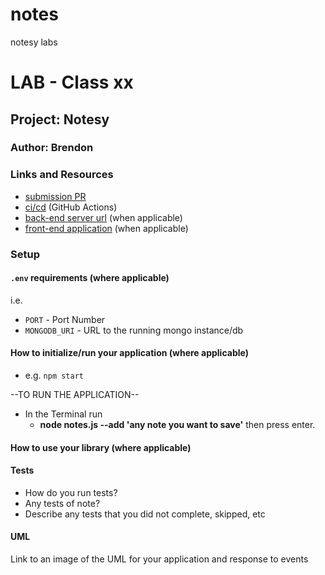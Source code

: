 # notes
notesy labs

# LAB - Class xx

## Project: Notesy

### Author: Brendon

### Links and Resources

- [submission PR](https://github.com/brendon-401-advanced-javascript/notes/pull/1)
- [ci/cd](http://xyz.com) (GitHub Actions)
- [back-end server url](http://xyz.com) (when applicable)
- [front-end application](http://xyz.com) (when applicable)

### Setup

#### `.env` requirements (where applicable)

i.e.

- `PORT` - Port Number
- `MONGODB_URI` - URL to the running mongo instance/db

#### How to initialize/run your application (where applicable)

- e.g. `npm start`

--TO RUN THE APPLICATION--
- In the Terminal run 
    - **node notes.js --add 'any note you want to save'** then press enter.

#### How to use your library (where applicable)

#### Tests

- How do you run tests?
- Any tests of note?
- Describe any tests that you did not complete, skipped, etc

#### UML

Link to an image of the UML for your application and response to events